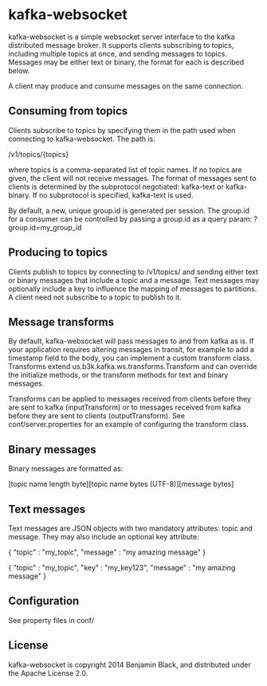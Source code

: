 # kafka-websocket

kafka-websocket is a simple websocket server interface to the kafka distributed message broker. It supports clients
subscribing to topics, including multiple topics at once, and sending messages to topics. Messages may be either text
or binary, the format for each is described below.

A client may produce and consume messages on the same connection.

## Consuming from topics

Clients subscribe to topics by specifying them in the path used when connecting to kafka-websocket. The path is:

/v1/topics/{topics}

where topics is a comma-separated list of topic names. If no topics are given, the client will not receive messages.
The format of messages sent to clients is determined by the subprotocol negotiated: kafka-text or kafka-binary. If no
subprotocol is specified, kafka-text is used.

By default, a new, unique group.id is generated per session. The group.id for a consumer can be controlled by passing a
group.id as a query param: ?group.id=my_group_id

## Producing to topics

Clients publish to topics by connecting to /v1/topics/ and sending either text or binary messages that include a topic
and a message. Text messages may optionally include a key to influence the mapping of messages to partitions. A client
need not subscribe to a topic to publish to it.

## Message transforms

By default, kafka-websocket will pass messages to and from kafka as is. If your application requires altering messages
in transit, for example to add a timestamp field to the body, you can implement a custom transform class. Transforms
extend us.b3k.kafka.ws.transforms.Transform and can override the initialize methods, or the transform methods for text
and binary messages.

Transforms can be applied to messages received from clients before they are sent to kafka (inputTransform) or to
messages received from kafka before they are sent to clients (outputTransform). See conf/server.properties for an
example of configuring the transform class.

## Binary messages

Binary messages are formatted as:

[topic name length byte][topic name bytes (UTF-8)][message bytes]

## Text messages

Text messages are JSON objects with two mandatory attributes: topic and message. They may also include an optional key
attribute:

{ "topic" : "my_topic", "message" : "my amazing message" }

{ "topic" : "my_topic", "key" : "my_key123", "message" : "my amazing message" }

## Configuration

See property files in conf/

## License

kafka-websocket is copyright 2014 Benjamin Black, and distributed under the Apache License 2.0.